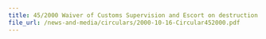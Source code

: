 ```yaml
---
title: 45/2000 Waiver of Customs Supervision and Escort on destruction of GST-unpaid goods
file_url: /news-and-media/circulars/2000-10-16-Circular452000.pdf
---
```

